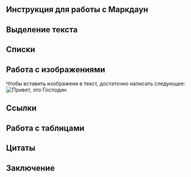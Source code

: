 ## Инструкция для работы с Маркдаун

## Выделение текста

## Списки

## Работа с изображениями
Чтобы вставить изображени в текст, достаточно написать следующее:
![Привет, это Господин](1234567890.jpg)
## Ссылки

## Работа с таблицами

## Цитаты

## Заключение
